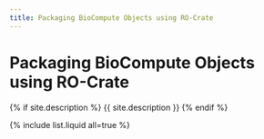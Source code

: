 ```yaml
---
title: Packaging BioCompute Objects using RO-Crate
---
```


# Packaging BioCompute Objects using RO-Crate

{% if site.description %}
  {{ site.description }}
{% endif %}


{% include list.liquid all=true %}
